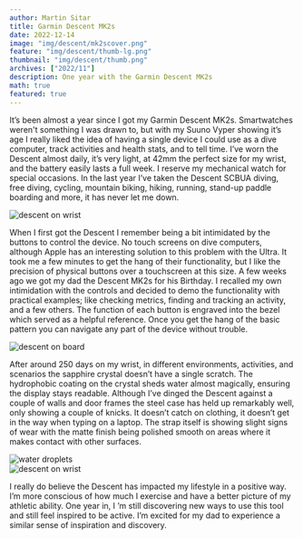 ```yaml
---
author: Martin Sitar
title: Garmin Descent MK2s
date: 2022-12-14
image: "img/descent/mk2scover.png"
feature: "img/descent/thumb-lg.png"
thumbnail: "img/descent/thumb.png"
archives: ["2022/11"]
description: One year with the Garmin Descent MK2s
math: true
featured: true
---
```


It’s been almost a year since I got my Garmin Descent MK2s. Smartwatches weren't something I was drawn to, but with my Suuno Vyper showing it’s age I really liked the idea of having a single device I could use as a dive computer, track activities and health stats, and to tell time. I’ve worn the Descent almost daily, it’s very light, at 42mm the perfect size for my wrist, and the battery easily lasts a full week. I reserve my mechanical watch for special occasions. In the last year I’ve taken the Descent SCBUA diving, free diving, cycling, mountain biking, hiking, running, stand-up paddle boarding and more, it has never let me down.

![descent on wrist](/img/descent/descent-wrist.jpg)

When I first got the Descent I remember being a bit intimidated by the buttons to control the device. No touch screens on dive computers, although Apple has an interesting solution to this problem with the Ultra. It took me a few minutes to get the hang of their functionality, but I like the precision of physical buttons over a touchscreen at this size. A few weeks ago we got my dad the Descent MK2s for his Birthday. I recalled my own intimidation with the controls and decided to demo the functionality with practical examples; like checking metrics, finding and tracking an activity, and a few others. The function of each button is engraved into the bezel which served as a helpful reference. Once you get the hang of the basic pattern you can navigate any part of the device without trouble.

![descent on board](/img/descent/descent-board.jpg)

After around 250 days on my wrist, in different environments, activities, and scenarios the sapphire crystal doesn’t have a single scratch. The hydrophobic coating on the crystal sheds water almost magically, ensuring the display stays readable. Although I’ve dinged the Descent against a couple of walls and door frames the steel case has held up remarkably well, only showing a couple of knicks. It doesn’t catch on clothing, it doesn’t get in the way when typing on a laptop. The strap itself is showing slight signs of wear with the matte finish being polished smooth on areas where it makes contact with other surfaces.

![water droplets](/img/descent/descent-water.jpeg)
</br>
![descent on wrist](/img/descent/descent-wrist-2.jpeg)

I really do believe the Descent has impacted my lifestyle in a positive way. I’m more conscious of how much I exercise and have a better picture of my athletic ability. One year in, I ’m still discovering new ways to use this tool and still feel inspired to be active. I’m excited for my dad to experience a similar sense of inspiration and discovery. 

